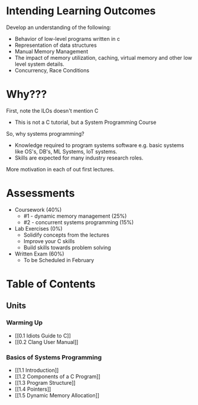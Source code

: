 # Intending Learning Outcomes
Develop an understanding of the following:

- Behavior of low-level programs written in c
- Representation of data structures
- Manual Memory Management
- The impact of memory utilization, caching, virtual memory and other low level system details.
- Concurrency, Race Conditions

# Why???
First, note the ILOs doesn't mention C
- This is not a C tutorial, but a System Programming Course

So, why systems programming?
- Knowledge required to program systems software e.g. basic systems like OS's, DB's, ML Systems, IoT systems.
- Skills are expected for many industry research roles.

More motivation in each of out first lectures.
# Assessments
- Coursework (40%)
	- #1 - dynamic memory management (25%)
	- #2 - concurrent systems programming (15%)
- Lab Exercises (0%)
	- Solidify concepts from the lectures
	- Improve your C skills
	- Build skills towards problem solving
- Written Exam (60%)
	- To be Scheduled in February

# Table of Contents

## Units

### Warming Up
- [[0.1 Idiots Guide to C]]
- [[0.2 Clang User Manual]]
### Basics of Systems Programming
- [[1.1 Introduction]]
- [[1.2 Components of a C Program]]
- [[1.3 Program Structure]]
- [[1.4 Pointers]]
- [[1.5 Dynamic Memory Allocation]]
